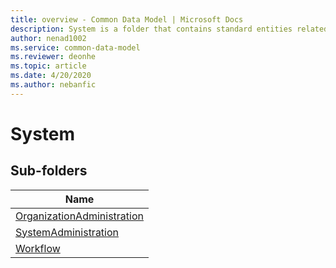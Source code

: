```yaml
---
title: overview - Common Data Model | Microsoft Docs
description: System is a folder that contains standard entities related to the Common Data Model.
author: nenad1002
ms.service: common-data-model
ms.reviewer: deonhe
ms.topic: article
ms.date: 4/20/2020
ms.author: nebanfic
---
```


# System


## Sub-folders

|Name|
|---|
|[OrganizationAdministration](OrganizationAdministration/overview.md)|
|[SystemAdministration](SystemAdministration/overview.md)|
|[Workflow](Workflow/overview.md)|



